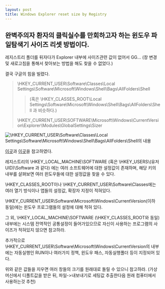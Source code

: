 ```yaml
---
layout: post
title: Windows Explorer reset size by Registry
---
```



## 완벽주의자 환자의 클릭실수를 만회하고자 하는 윈도우 파일탐색기 사이즈 리셋 방법이다.

레지스트리 폴더를 뒤자다가 Explorer 내부에 사이즈관련 값이 없어서 GG... (창 변경 및 새로고침을 통해서 찾아보는 방법을 해도 찾을 수 없었다.)

결국 구글의 힘을 빌렸다.

> \\HKEY_CURRENT_USER\\Software\\Classes\\Local Settings\\Software\\Microsoft\\Windows\\Shell\\Bags\\AllFolders\\Shell
>> (혹은 \\HKEY_CLASSES_ROOT\\Local Settings\\Software\\Microsoft\\Windows\\Shell\\Bags\\AllFolders\\Shell 과 비슷하다.)
>
> \\HKEY_CURRENT_USER\\SOFTWARE\\Microsoft\\Windows\\CurrentVersion\\Explorer\\Modules\\GlobalSettings\\Sizer

![\\HKEY_CURRENT_USER\\Software\\Classes\\Local Settings\\Software\\Microsoft\\Windows\\Shell\\Bags\\AllFolders\\Shell의 내용](<https://eveheeero-github-io.notion.site/image/https%3A%2F%2Fs3-us-west-2.amazonaws.com%2Fsecure.notion-static.com%2Fba65d508-0336-43ed-adbf-c66f078019eb%2FUntitled.png?table=block&id=613500e3-9c6f-4a70-b599-66136631f319&spaceId=c2eb73c4-6260-4fb7-8470-2e07bff25e55&width=2000&userId=&cache=v2> "다음과 같은 값을 지워주면 된다.")

[이곳](https://superuser.com/questions/917231/clear-file-explorer-settings-position-size-etc)과 [이곳](https://www.majorgeeks.com/content/page/how_to_reset_file_explorer_navigation_pane_width_to_default.html)을 참고하였다.

레지스트리의 \\HKEY_LOCAL_MACHINE\\SOFTWARE (혹은 \\HKEY_USERS\\(유저 UID)\\Software 과 같다) 에는 여러 소프트웨어에 대한 설정값이 존재하며, 해당 키의 내부를 살펴보면 여러 윈도우들에 대한 설정값을 찾을 수 있다.

\\HKEY_CLASSES_ROOT이나 \\HKEY_CURRENT_USER\\Software\\Classes에는 여러 열기 방식이나 앱들의 설정값, 확장자 지정이 적혀있다.

\\HKEY_CURRENT_USER\\Software\\Microsoft\\Windows\\CurrentVersion(이하 동일)에는 윈도우 프로그램들의 설정에 대해 적혀 있다.

그 외, \\HKEY_LOCAL_MACHINE\\SOFTWARE (\\HKEY_CLASSES_ROOT와 동일) 내부에는 시스템 전역적인 공통설정이 들어가있으므로 자신이 사용하는 프로그램의 사이즈가 적혀있지 않으면 참고하라.

추가적으로 \\HKEY_CURRENT_USER\\Software\\Microsoft\\Windows\\CurrentVersion의 내부에는 자동실행인 RUN이나 여러가지 정책, 윈도우 패스, 자동실행폴더 등이 지정되어 있다.

위와 같은 값들을 지우면 여러 창들의 크기를 원래대로 돌릴 수 있으니 참고하라. (가상머신에서 디폴트값을 받은 뒤, 파일->내보내기로 세팅값 추출한다음 원래 컴퓨터에서 사용하는것 추천)
